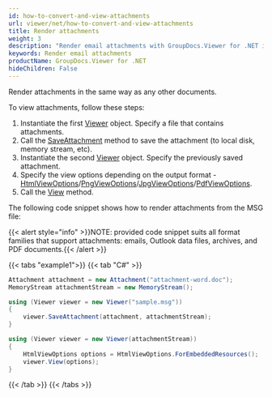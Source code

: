 ```yaml
---
id: how-to-convert-and-view-attachments
url: viewer/net/how-to-convert-and-view-attachments
title: Render attachments
weight: 3
description: "Render email attachments with GroupDocs.Viewer for .NET in the same way as you would render any other documents"
keywords: Render email attachments
productName: GroupDocs.Viewer for .NET
hideChildren: False
---
```


Render attachments in the same way as any other documents.

To view attachments, follow these steps:

1. Instantiate the first [Viewer](https://reference.groupdocs.com/net/viewer/groupdocs.viewer/viewer) object. Specify a file that contains attachments.
2. Call the [SaveAttachment](https://reference.groupdocs.com/net/viewer/groupdocs.viewer/viewer/methods/saveattachment) method to save the attachment (to local disk, memory stream, etc).
3. Instantiate the second [Viewer](https://reference.groupdocs.com/net/viewer/groupdocs.viewer/viewer) object. Specify the previously saved attachment.
4. Specify the view options depending on the output format - [HtmlViewOptions](https://reference.groupdocs.com/net/viewer/groupdocs.viewer.options/htmlviewoptions)/[PngViewOptions](https://reference.groupdocs.com/net/viewer/groupdocs.viewer.options/pngviewoptions)/[JpgViewOptions](https://reference.groupdocs.com/net/viewer/groupdocs.viewer.options/jpgviewoptions)/[PdfViewOptions](https://reference.groupdocs.com/net/viewer/groupdocs.viewer.options/pdfviewoptions).
5. Call the [View](https://reference.groupdocs.com/net/viewer/groupdocs.viewer/viewer/methods/view) method.

The following code snippet shows how to render attachments from the MSG file:

{{< alert style="info" >}}NOTE: provided code snippet suits all format families that support attachments: emails, Outlook data files, archives, and PDF documents.{{< /alert >}}

{{< tabs "example1">}}
{{< tab "C#" >}}
```csharp
Attachment attachment = new Attachment("attachment-word.doc");           
MemoryStream attachmentStream = new MemoryStream();

using (Viewer viewer = new Viewer("sample.msg"))
{
    viewer.SaveAttachment(attachment, attachmentStream); 
}

using (Viewer viewer = new Viewer(attachmentStream))
{
    HtmlViewOptions options = HtmlViewOptions.ForEmbeddedResources();
    viewer.View(options);
}
```
{{< /tab >}}
{{< /tabs >}}
